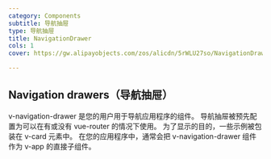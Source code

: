 ```yaml
---
category: Components
subtitle: 导航抽屉
type: 导航抽屉
title: NavigationDrawer
cols: 1
cover: https://gw.alipayobjects.com/zos/alicdn/5rWLU27so/NavigationDrawer.svg

---
```


## Navigation drawers（导航抽屉）
v-navigation-drawer 是您的用户用于导航应用程序的组件。 导航抽屉被预先配置为可以在有或没有 vue-router 的情况下使用。 为了显示的目的，一些示例被包装在 v-card 元素中。 在您的应用程序中，通常会把 v-navigation-drawer 组件作为 v-app 的直接子组件。

